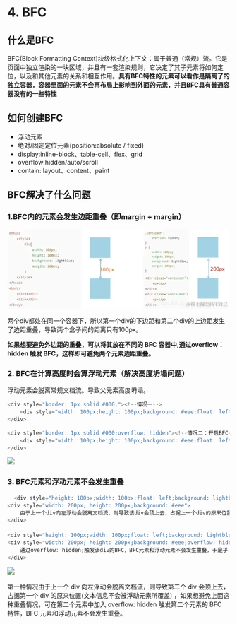 # 4. BFC

## 什么是BFC

BFC(Block Formatting Context)块级格式化上下文：属于普通（常规）流。它是页面中独立渲染的一块区域，并且有一套渲染规则，它决定了其子元素将如何定位，以及和其他元素的关系和相互作用。**具有BFC特性的元素可以看作是隔离了的独立容器，容器里面的元素不会再布局上影响到外面的元素，并且BFC具有普通容器没有的一些特性**

## 如何创建BFC

- 浮动元素
- 绝对/固定定位元素(position:absolute / fixed)
- display:inline-block、table-cell、flex、grid
- overflow:hidden/auto/scroll
- contain: layout、content、paint


## BFC解决了什么问题

### 1.BFC内的元素会发生边距重叠（即margin + margin）

<img src='/picture/BFC/1.webp'/>

两个div都处在同一个容器下，所以第一个div的下边距和第二个div的上边距发生了边距重叠，导致两个盒子间的距离只有100px。

**如果想要避免外边距的重叠，可以将其放在不同的 BFC 容器中,通过overflow：hidden 触发 BFC，这样即可避免两个元素边距重叠。**

### 2. BFC在计算高度时会算浮动元素（解决高度坍塌问题）

浮动元素会脱离常规文档流。导致父元素高度坍塌。

```js
<div style="border: 1px solid #000;"><!--情况一-->
    <div style="width: 100px;height: 100px;background: #eee;float: left;"></div>
</div>
```

```js
<div style="border: 1px solid #000;overflow: hidden"><!--情况二：开启BFC-->
    <div style="width: 100px;height: 100px;background: #eee;float: left;"></div>
</div>
```

<img src='https://p3-juejin.byteimg.com/tos-cn-i-k3u1fbpfcp/f83040305f0d4d1d96c3ad5fce8d9c5e~tplv-k3u1fbpfcp-jj-mark:3024:0:0:0:q75.awebp'/>


### 3. BFC元素和浮动元素不会发生重叠

```js
  <div style="height: 100px;width: 100px;float: left;background: lightblue">向左浮动的div</div><!--情况一-->
<div style="width: 200px; height: 200px;background: #eee">
    由于上一个div向左浮动会脱离文档流，则导致该div会顶上去，占据上一个div的原来位置
</div>

<div style="height: 100px;width: 100px;float: left;background: lightblue">向左浮动的div</div><!--情况二：开启BFC-->
<div style="width: 200px; height: 200px;background: #eee;overflow: hidden;">
    通过overflow: hidden;触发该div的BFC，BFC元素和浮动元素不会发生重叠，于是乎
</div>

```

<img src='https://p3-juejin.byteimg.com/tos-cn-i-k3u1fbpfcp/5acabbf8be8148c39a295d06c51db2f0~tplv-k3u1fbpfcp-jj-mark:3024:0:0:0:q75.awebp'/>

第一种情况由于上一个 div 向左浮动会脱离文档流，则导致第二个 div 会顶上去，占据第一个 div 的原来位置(文本信息不会被浮动元素所覆盖) ，如果想避免上面这种重叠情况，可在第二个元素中加入 overflow: hidden 触发第二个元素的 BFC 特性，BFC 元素和浮动元素不会发生重叠。